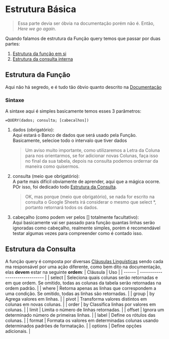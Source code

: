 # Estrutura Básica

> Essa parte devia ser óbvia na documentação porém não é. Então, _Here we go again_.

Quando falamos de estrutura da Função query temos que passar por duas partes:

1. [Estrutura da função em si](./baseStructure.md#estrutura-da-função)
2. [Estrutura da consulta interna](./baseStructure.md#estrutura-da-consulta)

## Estrutura da Função

Aqui não há segredo, e é tudo tão óbvio quanto descrito na [Documentação](https://support.google.com/docs/answer/3093343?hl=pt-BR)

### Sintaxe

A sintaxe aqui é simples basicamente temos esses 3 parâmetros:

```
=QUERY(dados; consulta; [cabecalhos])
```

1. dados (obrigatório):  
   Aqui estará o Banco de dados que será usado pela Função. Basicamente, selecioe todo o intervalo que tiver dados
   > Um aviso muito importante, como utilizaremos a Letra da Coluna para nos orientarmos, se for adicionar novas Colunas, faça isso no final da sua tabela, depois na consulta podemos ordernar da maneira como quisermos.
2. consulta (meio que obrigatório):  
   A parte mais difícil obviamente de aprender, aqui que a mágica ocorre. POr isso, foi dedicado todo [Estrutura da Consulta](./baseStructure.md#estrutura-da-consulta).
   > OK, mas porque (meio que obrigatório), se nada for escrito na consulta o Google Sheets irá considerar o mesmo que select \*, portanto retornará todos os dados.
3. cabeçalho (como podem ver pelos [] totalmente facultativo):  
   Aqui basicamente vai ser passado para função quantas linhas serão ignoradas como cabeçalho, realmente simples, porém é recomendável testar algumas vezes para compreender como é contado isso.

## Estrutura da Consulta

A função query é composta por diversas [Cláusulas Linguísticas](https://developers.google.com/chart/interactive/docs/querylanguage?sjid=1226402367079700006-SA&hl=pt-br#language-clauses) sendo cada ma responsável por uma ação diferente, como bem dito na documentação, elas **devem** estar na seguinte **ordem**:
| Cláusula | Uso |
| ------ | ------------------------------ |
| select | Seleciona quais colunas serão retornadas e em que ordem. Se omitido, todas as colunas da tabela serão retornadas na ordem padrão. |
| where | Retorna apenas as linhas que correspondem a uma condição. Se omitido, todas as linhas são retornadas. |
| group | by Agrega valores em linhas. |
| pivot | Transforma valores distintos em colunas em novas colunas. |
| order | by Classifica linhas por valores em colunas. |
| limit | Limita o número de linhas retornadas. |
| offset | Ignora um determinado número de primeiras linhas. |
| label | Define os rótulos das colunas. |
| format | Formata os valores em determinadas colunas usando determinados padrões de formatação. |
| options | Define opções adicionais. |
